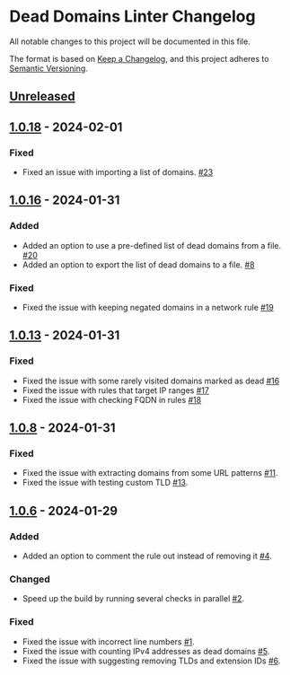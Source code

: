 # Dead Domains Linter Changelog

All notable changes to this project will be documented in this file.

The format is based on [Keep a Changelog][keepachangelog], and this project adheres to [Semantic Versioning][semver].

## [Unreleased][unreleased]

[unreleased]: https://github.com/AdguardTeam/DeadDomainsLinter/compare/v1.0.18...master

## [1.0.18] - 2024-02-01

### Fixed

- Fixed an issue with importing a list of domains. [#23][#23]

[#23]: https://github.com/AdguardTeam/DeadDomainsLinter/issues/23
[1.0.18]: https://github.com/AdguardTeam/DeadDomainsLinter/compare/v1.0.16...v1.0.18

## [1.0.16] - 2024-01-31

### Added

- Added an option to use a pre-defined list of dead domains from a file. [#20][#20]
- Added an option to export the list of dead domains to a file. [#8][#8]

### Fixed

- Fixed the issue with keeping negated domains in a network rule [#19][#19]

[#8]: https://github.com/AdguardTeam/DeadDomainsLinter/issues/8
[#19]: https://github.com/AdguardTeam/DeadDomainsLinter/issues/19
[#20]: https://github.com/AdguardTeam/DeadDomainsLinter/issues/20
[1.0.16]: https://github.com/AdguardTeam/DeadDomainsLinter/compare/v1.0.13...v1.0.16

## [1.0.13] - 2024-01-31

### Fixed

- Fixed the issue with some rarely visited domains marked as dead [#16][#16]
- Fixed the issue with rules that target IP ranges [#17][#17]
- Fixed the issue with checking FQDN in rules [#18][#18]

[#16]: https://github.com/AdguardTeam/DeadDomainsLinter/issues/16
[#17]: https://github.com/AdguardTeam/DeadDomainsLinter/issues/17
[#18]: https://github.com/AdguardTeam/DeadDomainsLinter/issues/18
[1.0.13]: https://github.com/AdguardTeam/DeadDomainsLinter/compare/v1.0.8...v1.0.13

## [1.0.8] - 2024-01-31

### Fixed

- Fixed the issue with extracting domains from some URL patterns [#11][#11].
- Fixed the issue with testing custom TLD [#13][#13].

[#11]: https://github.com/AdguardTeam/DeadDomainsLinter/issues/11
[#13]: https://github.com/AdguardTeam/DeadDomainsLinter/issues/13
[1.0.8]: https://github.com/AdguardTeam/DeadDomainsLinter/compare/v1.0.6...v1.0.8

## [1.0.6] - 2024-01-29

### Added

- Added an option to comment the rule out instead of removing it [#4][#4].

[#4]: https://github.com/AdguardTeam/DeadDomainsLinter/issues/4

### Changed

- Speed up the build by running several checks in parallel [#2][#2].

[#2]: https://github.com/AdguardTeam/DeadDomainsLinter/issues/2

### Fixed

- Fixed the issue with incorrect line numbers [#1][#1].
- Fixed the issue with counting IPv4 addresses as dead domains [#5][#5].
- Fixed the issue with suggesting removing TLDs and extension IDs [#6][#6].

[#1]: https://github.com/AdguardTeam/DeadDomainsLinter/issues/1
[#5]: https://github.com/AdguardTeam/DeadDomainsLinter/issues/5
[#6]: https://github.com/AdguardTeam/DeadDomainsLinter/issues/6
[1.0.6]: https://github.com/AdguardTeam/DeadDomainsLinter/compare/v1.0.4...v1.0.6

[keepachangelog]: https://keepachangelog.com/en/1.0.0/
[semver]: https://semver.org/spec/v2.0.0.html
